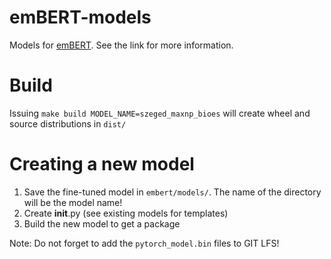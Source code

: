 # emBERT-models

Models for [emBERT](https://github.com/DavidNemeskey/emBERT). See the link for
more information.

# Build

Issuing `make build MODEL_NAME=szeged_maxnp_bioes` will create wheel and source distributions in `dist/`

# Creating a new model

1. Save the fine-tuned model in `embert/models/`. The name of the directory will be the model name!
2. Create __init__.py (see existing models for templates)
3. Build the new model to get a package

Note: Do not forget to add the `pytorch_model.bin` files to GIT LFS!
